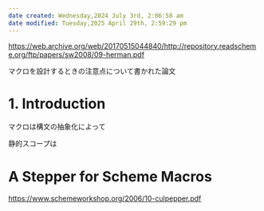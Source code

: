 ```yaml
---
date created: Wednesday,2024 July 3rd, 2:06:58 am
date modified: Tuesday,2025 April 29th, 2:59:29 pm
---
```


https://web.archive.org/web/20170515044840/http://repository.readscheme.org/ftp/papers/sw2008/09-herman.pdf

マクロを設計するときの注意点について書かれた論文

# 1. Introduction

マクロは構文の抽象化によって

静的スコープは


# A Stepper for Scheme Macros

https://www.schemeworkshop.org/2006/10-culpepper.pdf